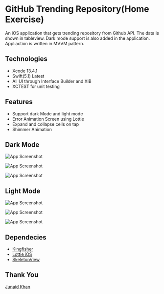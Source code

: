 
# GitHub Trending Repository(Home Exercise)


An iOS application that gets trending repository from Github API. The data is shown in tableview. Dark mode support is also added in the application. Appliaction is written in MVVM pattern.


## Technologies
- Xcode 13.4.1
- Swift(5.1) Latest
- All UI through Interface Builder and XIB
- XCTEST for unit testing 



## Features
- Support dark Mode and light mode
- Error Animation Screen using Lottie
- Expand and collapse cells on tap
- Shimmer Animation

## Dark Mode 
![App Screenshot](https://raw.githubusercontent.com/Junaidkhan123/HomeExercise/main/Screen%20shots/1.png)

![App Screenshot](https://raw.githubusercontent.com/Junaidkhan123/HomeExercise/main/Screen%20shots/2.png)

![App Screenshot](https://raw.githubusercontent.com/Junaidkhan123/HomeExercise/main/Screen%20shots/3.png)

## Light Mode
![App Screenshot](https://raw.githubusercontent.com/Junaidkhan123/HomeExercise/main/Screen%20shots/4.png)

![App Screenshot](https://raw.githubusercontent.com/Junaidkhan123/HomeExercise/main/Screen%20shots/5.png)

![App Screenshot](https://raw.githubusercontent.com/Junaidkhan123/HomeExercise/main/Screen%20shots/6.png)





## Dependecies 
- [Kingfisher](https://github.com/onevcat/Kingfisher)
- [Lottie iOS](https://github.com/airbnb/lottie-ios)
- [SkeletonView](https://github.com/Juanpe/SkeletonView)


## Thank You
[Junaid Khan](https://github.com/Junaidkhan123)
